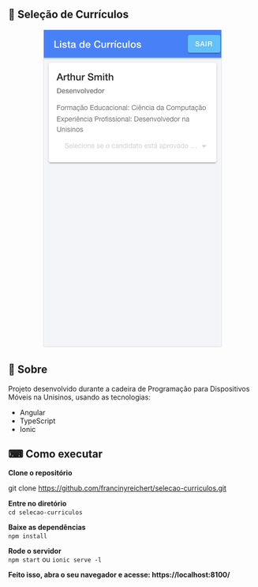 <h2>📱 Seleção de Currículos</h2> 
<p align="center">
  <img src="https://github.com/francinyreichert/selecao-curriculos/blob/master/public/images/lista-de-curriculos.png?raw=true" style="max-width:100%;">
 </p>
<h2> 📖 Sobre</h2> 
  <p>Projeto desenvolvido durante a cadeira de Programação para Dispositivos Móveis na Unisinos, usando as tecnologias:</p>
  <ul>
    <li> Angular </li>
    <li> TypeScript </li>
    <li> Ionic </li>
  </ul>
  
<h2>⌨ Como executar </h2>
<strong>Clone o repositório</strong>
<p>git clone <a href="https://github.com/francinyreichert/selecao-curriculos.git">https://github.com/francinyreichert/selecao-curriculos.git</a></p>

<strong>Entre no diretório</strong><br>
 <code>cd selecao-curriculos </code>

<strong>Baixe as dependências</strong><br>
 <code>npm install </code>

<strong>Rode o servidor</strong><br>
  <code>npm start</code> ou <code>ionic serve -l</code>

<strong>Feito isso, abra o seu navegador e acesse: https://localhost:8100/</strong>
